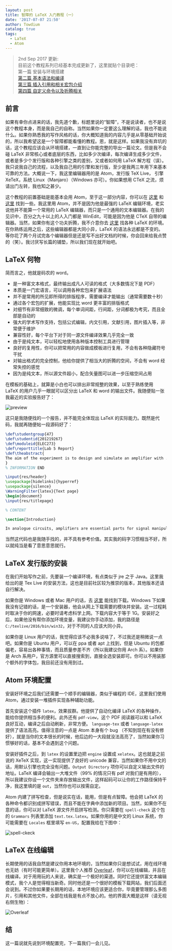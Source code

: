 ```yaml
---
layout: post
title: 智障的 LaTeX 入门教程（一）
date: '2017-07-07 21:50'
author: Towdium
catalog: true
tags:
  - LaTeX
  - Atom
---
```


> 2nd Sep 2017 更新:  
> 目前这个教程系列已经基本完成更新了，这里就贴个目录吧：  
> 第一篇 安装与环境搭建  
> [第二篇 基本语法和编译][9]  
> [第三篇 插入引用和相关宏包介绍][10]  
> [第四篇 自定义命令以及折腾相关][11]

## 前言

如果有幸你点进来的话，我先道个歉，标题里说的“智障”，不是说读者，也不是说这个教程本身，而是我自己的自称。当然如果你一定要这么理解的话，我也不能说什么。如果你熟悉我的写作风格的话，你大概知道我的内容几乎是从零基础开始说的，所以我希望这是一个智障都能看懂的教程。恩，就是这样。如果我没有弃坑的话，这个教程应该会从环境搭建，一直到让你能完整的导出一篇论文。但是我不会碰 LaTeX 非常核心或者底层的东西，比如多少次编译，每次编译生成多少文件，或者是多少个发行版和各种引擎之类的差别，又或者如何用 LaTeX 解方程（误）。我只说我自己的流程，以及我自己用的引擎和发行版，至少是我两三年用下来基本可靠的方法。大概说一下，我这里编辑器用的是 Atom，发行版 TeX Live， 引擎 XeTeX，系统 Linux（Manjaro）（Windows 亦可）。你如果想用 CTeX 之流，烦请出门左转，我也知之甚少。

这个教程的前置基础是能基本会用 Atom，至于这一部分内容，你可以在 [这里][1] 和 [这里][3] 找到一些。我这里用 Atom，并不是因为他是最强的 LaTeX 编辑环境，老实说他并不能算一个常用的 LaTeX 编辑器，而只是一个通用的文本编辑器。在我的见识中，百分之九十以上的人入门都是 WinEdit，可能是因为他是 CTeX 自带的编辑器。当然，如果你有这个功夫折腾，我不介意你去 [这里][2] 找各种 LaTeX 的环境。在你熟练运用之后，这些编辑器都是大同小异，LaTeX 的语法永远都是不变的。等你花了两个月试完各个编辑器但是还是写不出好文档的时候，你会回来给我点赞的（笑）。我讨厌写长篇的铺垫，所以我们现在就开始吧。

## LaTeX 何物

简而言之，他就是码农的 word。

- 是一种富文本格式，最终输出成凡人可读的格式（大多数情况下是 PDF）
- 本质是一门宏语言，可以调用各种宏包来扩展语法
- 并不是常用的所见即所得的排版程序，需要编译才能输出（通常需要数十秒）
- 通过各个宏包的扩展，他能实现比 word 更丰富的排版格式
- 对细节有非常细致的微调，每个单词间距，行间距，分词都极为考究，而且全部是自动的
- 强大的学术写作支持，包括公式编辑，内文引用，文献引用，图片插入等，非常便于维护
- 兼容性好，每个平台下对于同一源文件编译效果几乎完全一致
- 由于是纯文本，可以轻松地使用各种版本控制工具进行管理
- 良好的复用性，你可以把常用的内容做成模板进行复用，不会有各种隐藏符号干扰
- 对输出格式的完全控制，他给你提供了相当大的折腾的空间，不会有 word 经常失控的感觉
- 因为是纯文本，所以源文件超小，配合矢量图可以进一步压缩空间占用

在模板的基础上，就算是小白也可以排出非常规整的效果，以至于熟练使用 LaTeX 的用户几乎一眼就可以区分出 LaTeX 和 word 的输出文件。我随便贴一张我最近的实验报告好了：

![preview][8]

这只是我随便找的一个报告，并不能完全体现出 LaTeX 的实际能力。既然是代码，我就再随便帖一段源码好了：

```latex
\def\studentgroup{47}
\def\studentid{201219267}
\def\moduleid{ELEC273}
\def\reporttitle{Lab 5 Report}
\def\theabstract{
The aim of the experiment is to design and simulate an amplifier with ...
}
% INFORMATION END

\input{res/header}
\usepackage[hidelinks]{hyperref}
\usepackage{silence}
\WarningFilter{latex}{Text page}
\begin{document}
\input{res/titlepage}

% CONTENT

\section{Introduction}

In analogue circuits, amplifiers are essential parts for signal manipulation. ...
```

当然这代码也是我随手找的，并不具有参考价值。其实我的码字习惯相当不好，所以就纯当是看了意思意思就行。

## LaTeX 发行版的安装

在我们开始写作之前，先要装一个编译环境，有点类似于 jre 之于 Java。这里我给出的是 Tex Live 的安装方法，这也是目前社区较为推崇的版本，其他版本还请自行解决。

如果你是 Windows 或者 Mac 用户的话，去 [这里][4] 能找到下载。Windows 下如果我没有记错的话，是一个安装器，他会从网上下载需要的模块并安装。这一过程耗时取决于你的网速，必要时请考虑科学上网。下载内容大于等于 1G。安装好之后，如果他没有帮你添加环境变量，我建议你手动添加，我的路径是 `C:/texlive/2016/bin/win32`，对于不同的人应该大同小异。

如果你是 Linux 用户的话，我觉得应该不必我多说啥了，不过我还是稍微说一点吧。如果你是 Ubuntu 用户，可以在 ppa 或者 apt 上找到，但是 Ubuntu 的包都偏老，容易出各种事情，而且质量参差不齐（所以我建议你用 Arch 系）。如果你是 Arch 系用户，官方源里可以直接搜索到，直接全选安装即可。你可以不用装那个额外的字体包，我目前还没有用到过。

## Atom 环境配置

安装好环境之后我们还需要一个顺手的编辑器，类似于编程的 IDE，这里我们使用 Atom，通过安装一堆插件实现各种辅助功能。

首先安装这个插件 `latex`，效果拔群。他提供了自动化编译 LaTeX 的各种操作，能给你提供相当多的便利。此外还有 `pdf-view`，这个 PDF 阅读器可以和 LaTeX 良好互动，编译之后自动刷新，非常方便。 `language-tex` 或者 `language-latex` 提供了语法高亮。值得注意的一点是 Atom 本身有个 bug （不知到现在有没有修好），就是当你的文本很长的时候，他后边的一大段就没法高亮了，当然如果你习惯够好的话，基本不会遇到这个问题。

安装好插件之后，到 `latex` 的设置里边把 `engine` 设置成 `xelatex`。这也就是之前说的 XeTeX 实现，这一实现提供了良好的 unicode 兼容，当然如果你不用中文的话，用默认引擎也完全没有问题。`Output Directory` 项你可以自定义输出文件的地址。LaTeX 编译会输出一大堆文件（99% 的情况只有 pdf 对我们是有用的），所以我建议你设一个文件夹来存放输出文件，这样起码可以让你的工作路径保持干净，我这里填的是 `out`，当然你也可以按需自定。

Atom 内建了拼写检查，但是说实在话，能用，但是有点智障。他会把 LaTeX 的各种命令都识别成拼写错误，而且不能在字典中添加新的项目。当然，如果你不在意的话，你可以对 LaTeX 源文件开启拼写检测。你只需要在 `spell-check` 这个包的 `Grammars` 列表里添加 `text.tex.latex`。如果你用的是中文的 Linux 系统，你可能需要在 `Locales` 框里填写 `en-US`，配置我给在下图中：

![spell-ckeck][7]

## LaTeX 在线编辑

长期使用的话我自然是建议你用本地环境的，当然如果你只是想试试，用在线环境也无妨（有时可能更简单）。这里我个人推荐 [Overleaf][6]，你可以在线编辑，并且在线编译。对于用用玩的人来说，确实是一个极好的渠道。同时它还提供富文本编辑模式，我个人是觉得相当新奇。同时他还是一个很好的模板下载网站，我们后面还会说到。不过你如果要长期用的话，本地环境应该更适合你，毕竟要管理那么多图片，引用和其他文件，全部在线我是有点不放心的。他的界面大概是这样（请无视右侧生物）：

![Overleaf][5]

## 结

这一篇说就先说到环境配置完，下一篇我们一会儿见。


[1]: http://towdium.github.io/2016/04/13/about-markdown-pandoc-latex/
[2]: https://www.zhihu.com/question/19954023
[3]: http://towdium.github.io/2016/04/05/introduction-of-atom/
[4]: https://www.tug.org/texlive/
[5]: /img/posts/2017/latex-for-beginners-1_1.png
[6]: https://www.overleaf.com/
[7]: /img/posts/2017/latex-for-beginners-1_2.png
[8]: /img/posts/2017/latex-for-beginners-1_3.png
[9]: http://www.towdium.me/2017/07/10/latex-for-beginners-2/
[10]: http://www.towdium.me/2017/08/06/latex-for-beginners-3/
[11]: http://www.towdium.me/2017/09/02/latex-for-beginners-4/
